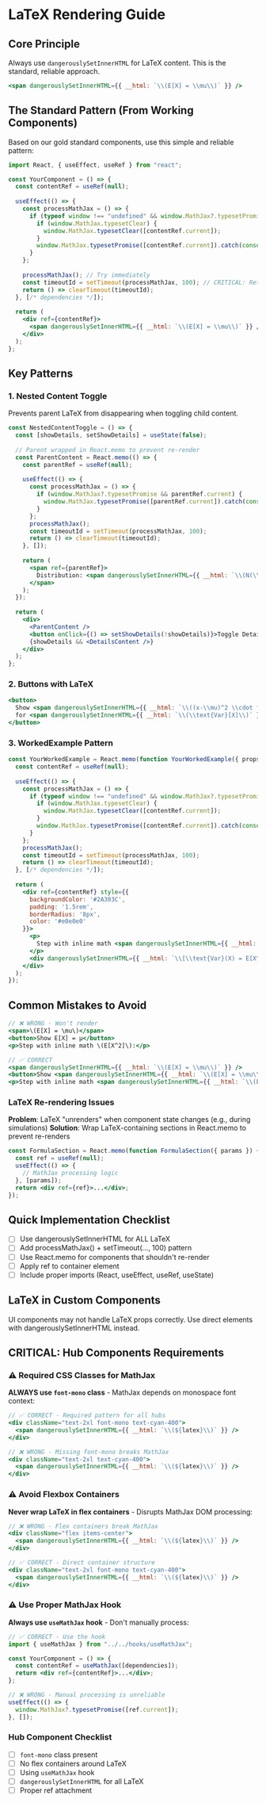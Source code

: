 # LaTeX Rendering Guide

## Core Principle
Always use `dangerouslySetInnerHTML` for LaTeX content. This is the standard, reliable approach.

```jsx
<span dangerouslySetInnerHTML={{ __html: `\\(E[X] = \\mu\\)` }} />
```

## The Standard Pattern (From Working Components)
Based on our gold standard components, use this simple and reliable pattern:

```jsx
import React, { useEffect, useRef } from "react";

const YourComponent = () => {
  const contentRef = useRef(null);
  
  useEffect(() => {
    const processMathJax = () => {
      if (typeof window !== "undefined" && window.MathJax?.typesetPromise && contentRef.current) {
        if (window.MathJax.typesetClear) {
          window.MathJax.typesetClear([contentRef.current]);
        }
        window.MathJax.typesetPromise([contentRef.current]).catch(console.error);
      }
    };
    
    processMathJax(); // Try immediately
    const timeoutId = setTimeout(processMathJax, 100); // CRITICAL: Retry after 100ms
    return () => clearTimeout(timeoutId);
  }, [/* dependencies */]);
  
  return (
    <div ref={contentRef}>
      <span dangerouslySetInnerHTML={{ __html: `\\(E[X] = \\mu\\)` }} />
    </div>
  );
};
```

## Key Patterns

### 1. Nested Content Toggle
Prevents parent LaTeX from disappearing when toggling child content.

```jsx
const NestedContentToggle = () => {
  const [showDetails, setShowDetails] = useState(false);
  
  // Parent wrapped in React.memo to prevent re-render
  const ParentContent = React.memo(() => {
    const parentRef = useRef(null);
    
    useEffect(() => {
      const processMathJax = () => {
        if (window.MathJax?.typesetPromise && parentRef.current) {
          window.MathJax.typesetPromise([parentRef.current]).catch(console.error);
        }
      };
      processMathJax();
      const timeoutId = setTimeout(processMathJax, 100);
      return () => clearTimeout(timeoutId);
    }, []);
    
    return (
      <span ref={parentRef}>
        Distribution: <span dangerouslySetInnerHTML={{ __html: `\\(N(\\mu, \\sigma^2)\\)` }} />
      </span>
    );
  });
  
  return (
    <div>
      <ParentContent />
      <button onClick={() => setShowDetails(!showDetails)}>Toggle Details</button>
      {showDetails && <DetailsContent />}
    </div>
  );
};
```

### 2. Buttons with LaTeX
```jsx
<button>
  Show <span dangerouslySetInnerHTML={{ __html: `\\((x-\\mu)^2 \\cdot f(x)\\)` }} />
  for <span dangerouslySetInnerHTML={{ __html: `\\(\\text{Var}[X]\\)` }} />
</button>
```

### 3. WorkedExample Pattern
```jsx
const YourWorkedExample = React.memo(function YourWorkedExample({ props }) {
  const contentRef = useRef(null);
  
  useEffect(() => {
    const processMathJax = () => {
      if (typeof window !== "undefined" && window.MathJax?.typesetPromise && contentRef.current) {
        if (window.MathJax.typesetClear) {
          window.MathJax.typesetClear([contentRef.current]);
        }
        window.MathJax.typesetPromise([contentRef.current]).catch(console.error);
      }
    };
    processMathJax();
    const timeoutId = setTimeout(processMathJax, 100);
    return () => clearTimeout(timeoutId);
  }, [/* dependencies */]);
  
  return (
    <div ref={contentRef} style={{
      backgroundColor: '#2A303C',
      padding: '1.5rem',
      borderRadius: '8px',
      color: '#e0e0e0'
    }}>
      <p>
        Step with inline math <span dangerouslySetInnerHTML={{ __html: `\\(E[X^2]\\)` }} />:
      </p>
      <div dangerouslySetInnerHTML={{ __html: `\\[\\text{Var}(X) = E[X^2] - (E[X])^2\\]` }} />
    </div>
  );
});
```

## Common Mistakes to Avoid

```jsx
// ❌ WRONG - Won't render
<span>\(E[X] = \mu\)</span>
<button>Show E[X] = μ</button>
<p>Step with inline math \(E[X^2]\):</p>

// ✅ CORRECT
<span dangerouslySetInnerHTML={{ __html: `\\(E[X] = \\mu\\)` }} />
<button>Show <span dangerouslySetInnerHTML={{ __html: `\\(E[X] = \\mu\\)` }} /></button>
<p>Step with inline math <span dangerouslySetInnerHTML={{ __html: `\\(E[X^2]\\)` }} />:</p>
```

### LaTeX Re-rendering Issues
**Problem**: LaTeX "unrenders" when component state changes (e.g., during simulations)
**Solution**: Wrap LaTeX-containing sections in React.memo to prevent re-renders
```jsx
const FormulaSection = React.memo(function FormulaSection({ params }) {
  const ref = useRef(null);
  useEffect(() => {
    // MathJax processing logic
  }, [params]);
  return <div ref={ref}>...</div>;
});
```

## Quick Implementation Checklist

- [ ] Use dangerouslySetInnerHTML for ALL LaTeX
- [ ] Add processMathJax() + setTimeout(..., 100) pattern
- [ ] Use React.memo for components that shouldn't re-render
- [ ] Apply ref to container element
- [ ] Include proper imports (React, useEffect, useRef, useState)

## LaTeX in Custom Components
UI components may not handle LaTeX props correctly. Use direct elements with dangerouslySetInnerHTML instead.

## CRITICAL: Hub Components Requirements

### ⚠️ Required CSS Classes for MathJax
**ALWAYS use `font-mono` class** - MathJax depends on monospace font context:

```jsx
// ✅ CORRECT - Required pattern for all hubs
<div className="text-2xl font-mono text-cyan-400">
  <span dangerouslySetInnerHTML={{ __html: `\\(${latex}\\)` }} />
</div>

// ❌ WRONG - Missing font-mono breaks MathJax
<div className="text-2xl text-cyan-400">
  <span dangerouslySetInnerHTML={{ __html: `\\(${latex}\\)` }} />
</div>
```

### ⚠️ Avoid Flexbox Containers
**Never wrap LaTeX in flex containers** - Disrupts MathJax DOM processing:

```jsx
// ❌ WRONG - Flex containers break MathJax
<div className="flex items-center">
  <span dangerouslySetInnerHTML={{ __html: `\\(${latex}\\)` }} />
</div>

// ✅ CORRECT - Direct container structure
<div className="text-2xl font-mono text-cyan-400">
  <span dangerouslySetInnerHTML={{ __html: `\\(${latex}\\)` }} />
</div>
```

### ⚠️ Use Proper MathJax Hook
**Always use `useMathJax` hook** - Don't manually process:

```jsx
// ✅ CORRECT - Use the hook
import { useMathJax } from "../../hooks/useMathJax";

const YourComponent = () => {
  const contentRef = useMathJax([dependencies]);
  return <div ref={contentRef}>...</div>;
};

// ❌ WRONG - Manual processing is unreliable
useEffect(() => {
  window.MathJax?.typesetPromise([ref.current]);
}, []);
```

### Hub Component Checklist
- [ ] `font-mono` class present
- [ ] No flex containers around LaTeX
- [ ] Using `useMathJax` hook
- [ ] `dangerouslySetInnerHTML` for all LaTeX
- [ ] Proper ref attachment